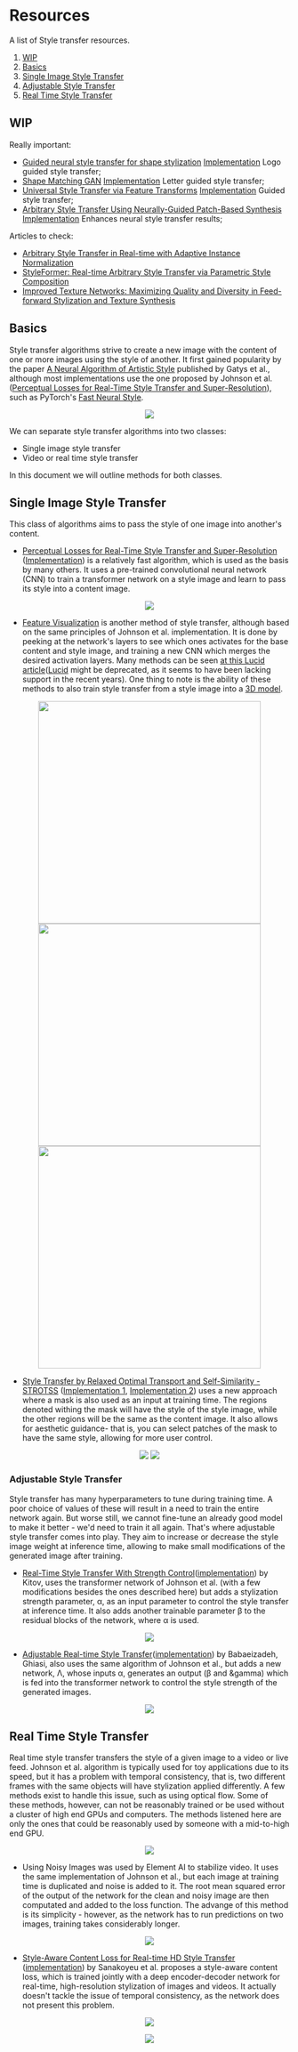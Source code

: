 # Resources
A list of Style transfer resources.

1. [WIP](#WIP)
2. [Basics](#Basics)
3. [Single Image Style Transfer](#Single-Image-Style-Transfer)
  1. [Adjustable Style Transfer](#Adjustable-Style-Transfer)
4. [Real Time Style Transfer](#Real-Time-Style-Transfer)



## WIP
Really important:

- [Guided neural style transfer for shape stylization](https://journals.plos.org/plosone/article/file?id=10.1371/journal.pone.0233489&type=printable)
[Implementation](https://github.com/gttugsuu/Guided-Neural-Style-Transfer-for-Shape-Stylization) Logo guided style transfer;
- [Shape Matching GAN](https://arxiv.org/pdf/1905.01354.pdf) [Implementation](https://github.com/VITA-Group/ShapeMatchingGAN) Letter guided style transfer;
- [Universal Style Transfer via Feature Transforms](https://arxiv.org/pdf/1705.08086.pdf) [Implementation](https://github.com/Yijunmaverick/UniversalStyleTransfer) Guided style transfer;
- [Arbitrary Style Transfer Using Neurally-Guided Patch-Based Synthesis](https://ondrejtexler.github.io/res/CAG_main.pdf) 
[Implementation](https://github.com/OndrejTexler/Neurally-Guided-Style-Transfer) Enhances neural style transfer results;

Articles to check:
- [Arbitrary Style Transfer in Real-time with Adaptive Instance Normalization](https://arxiv.org/pdf/1703.06868.pdf)
- [StyleFormer: Real-time Arbitrary Style Transfer via
Parametric Style Composition](https://openaccess.thecvf.com/content/ICCV2021/papers/Wu_StyleFormer_Real-Time_Arbitrary_Style_Transfer_via_Parametric_Style_Composition_ICCV_2021_paper.pdf)
- [Improved Texture Networks: Maximizing Quality and Diversity in
Feed-forward Stylization and Texture Synthesis](https://openaccess.thecvf.com/content_cvpr_2017/papers/Ulyanov_Improved_Texture_Networks_CVPR_2017_paper.pdf)

## Basics
Style transfer algorithms strive to create a new image with the content of one or more images using the style of another.
It first gained popularity by the paper [A Neural Algorithm of Artistic Style](https://arxiv.org/pdf/1508.06576.pdf) published by Gatys et al.,
although most implementations use the one proposed by Johnson et al. ([Perceptual Losses for Real-Time Style Transfer and Super-Resolution](https://arxiv.org/pdf/1603.08155.pdf)),
such as PyTorch's [Fast Neural Style](https://github.com/pytorch/examples/tree/master/fast_neural_style).

<p align="center">
  <img src="imgs/gatys.png" />
</p>

We can separate style transfer algorithms into two classes:
- Single image style transfer
- Video or real time style transfer

In this document we will outline methods for both classes.

## Single Image Style Transfer
This class of algorithms aims to pass the style of one image into another's content. 

- [Perceptual Losses for Real-Time Style Transfer and Super-Resolution](https://arxiv.org/pdf/1603.08155.pdf) ([Implementation](https://github.com/pytorch/examples/tree/master/fast_neural_style)) is a relatively fast algorithm, which is used as the basis by many others.
It uses a pre-trained convolutional neural network (CNN) to train a transformer network on a style image and learn to pass its style into 
a content image.

<p align="center">
  <img src="imgs/johnson.png" />
</p>

- [Feature Visualization](https://distill.pub/2017/feature-visualization/) is another method of style transfer, although based
on the same principles of Johnson et al. implementation. It is done by peeking at the network's layers to see which ones activates
for the base content and style image, and training a new CNN which merges the desired activation layers. Many methods
can be seen [at this Lucid article](https://distill.pub/2018/differentiable-parameterizations/)([Lucid](https://github.com/tensorflow/lucid) might be deprecated, 
as it seems to have been lacking support in the recent years). One thing to note is the ability of these methods to also train style transfer from a style image 
into a [3D model](https://distill.pub/2018/differentiable-parameterizations/#section-style-transfer-3d).

<p align="center">
  <img src="imgs/lucid_fft.png" height="400"/>
  <img src="imgs/lucid_pat.png" height="400"/>
  <img src="imgs/lucid_3d.png" height="400"/>
</p>

- [Style Transfer by Relaxed Optimal Transport and Self-Similarity - STROTSS](https://arxiv.org/pdf/1904.12785.pdf) ([Implementation 1](https://github.com/nkolkin13/STROTSS), [Implementation 2](https://github.com/futscdav/strotss)) uses a new approach where
a mask is also used as an input at training time. The regions denoted withing the mask will have the style of the style image, while the other regions
will be the same as the content image. It also allows for aesthetic guidance- that is, you can select patches of the mask to have the same style,
allowing for more user control.

<p align="center">
  <img src="imgs/strotss_1.png" />
  <img src="imgs/strotss_2.png" />
</p>

### Adjustable Style Transfer
Style transfer has many hyperparameters to tune during training time. A poor choice of values of these will result in a need to train the
entire network again. But worse still, we cannot fine-tune an already good model to make it better - we'd need to train it all again. That's
where adjustable style transfer comes into play. They aim to increase or decrease the style image weight at inference time, allowing to 
make small modifications of the generated image after training.

- [Real-Time Style Transfer With Strength Control](https://arxiv.org/pdf/1904.08643.pdf)([implementation](https://github.com/victorkitov/style-transfer-with-strength-control)) 
by Kitov, uses the transformer network of Johnson et al. (with a few modifications besides the ones described here) but adds a stylization strength parameter, 
&alpha;, as an input parameter to control the style transfer at inference time. It also adds another trainable parameter &beta; to the residual blocks of the network, 
where &alpha; is used.

<p align="center">
  <img src="imgs/strength.png" />
</p>

- [Adjustable Real-time Style Transfer](https://arxiv.org/pdf/1811.08560.pdf)([implementation](https://github.com/gnhdnb/adjustable-real-time-style-transfer))
by Babaeizadeh, Ghiasi, also uses the same algorithm of Johnson et al., but adds a new network, &Lambda;, whose inputs &alpha;, generates an output
(&beta; and &gamma) which is fed into the transformer network to control the style strength of the generated images. 

<p align="center">
  <img src="imgs/babaeizadeh.png" />
</p>


## Real Time Style Transfer
Real time style transfer transfers the style of a given image to a video or live feed. Johnson et al. algorithm is typically used for toy applications due to its speed,
but it has a problem with temporal consistency, that is, two different frames with the same objects will have stylization applied differently. A few methods exist
to handle this issue, such as using optical flow. Some of these methods, however, can not be reasonably trained or be used without a cluster of high end GPUs and computers.
The methods listened here are only the ones that could be reasonably used by someone with a mid-to-high end GPU.

<p align="center">
  <img src="imgs/element_ai_nt.gif" />
</p>

- Using Noisy Images was used by Element AI to stabilize video. It uses the same implementation of Johnson et al., but each image at training time 
is duplicated and noise is added to it. The root mean squared error of the output of the network for the clean and noisy image are then computated 
and added to the loss function. The advange of this method is its simplicity - however, as the network has to run predictions on two images,
training takes considerably longer.

<p align="center">
  <img src="imgs/element_ai.gif" />
</p>

- [Style-Aware Content Loss for Real-time HD Style Transfer](https://compvis.github.io/adaptive-style-transfer/) ([implementation](https://github.com/CompVis/adaptive-style-transfer)) by Sanakoyeu et al. proposes a style-aware content loss, which is trained jointly with a deep encoder-decoder network for real-time, high-resolution stylization of images and videos. It actually doesn't tackle the issue of temporal consistency, as the network does not present this problem.

<p align="center">
  <img src="imgs/sanakoyeu.jpg" />
</p>

<p align="center">
  <a href="https://www.youtube.com/watch?v=yrXmRR9nsRA&ab_channel=GradientDude">
    <img src="imgs/sana_video.png" />
  </a>
</p>
